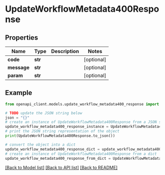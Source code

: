 # UpdateWorkflowMetadata400Response


## Properties

Name | Type | Description | Notes
------------ | ------------- | ------------- | -------------
**code** | **str** |  | [optional] 
**message** | **str** |  | [optional] 
**param** | **str** |  | [optional] 

## Example

```python
from openapi_client.models.update_workflow_metadata400_response import UpdateWorkflowMetadata400Response

# TODO update the JSON string below
json = "{}"
# create an instance of UpdateWorkflowMetadata400Response from a JSON string
update_workflow_metadata400_response_instance = UpdateWorkflowMetadata400Response.from_json(json)
# print the JSON string representation of the object
print(UpdateWorkflowMetadata400Response.to_json())

# convert the object into a dict
update_workflow_metadata400_response_dict = update_workflow_metadata400_response_instance.to_dict()
# create an instance of UpdateWorkflowMetadata400Response from a dict
update_workflow_metadata400_response_from_dict = UpdateWorkflowMetadata400Response.from_dict(update_workflow_metadata400_response_dict)
```
[[Back to Model list]](../README.md#documentation-for-models) [[Back to API list]](../README.md#documentation-for-api-endpoints) [[Back to README]](../README.md)


